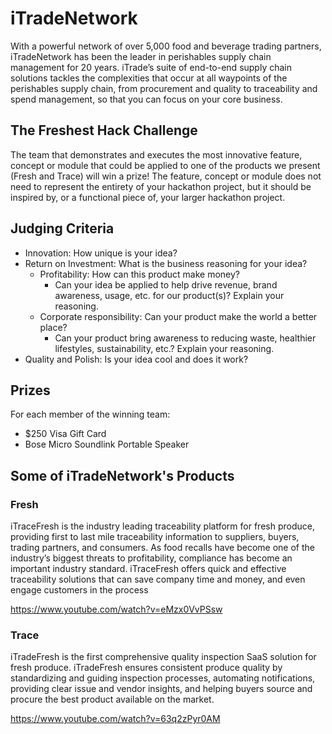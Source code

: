 # iTradeNetwork
With a powerful network of over 5,000 food and beverage trading partners, iTradeNetwork has been the leader in perishables supply chain management for 20 years. iTrade’s suite of end-to-end supply chain solutions tackles the complexities that occur at all waypoints of the perishables supply chain, from procurement and quality to traceability and spend management, so that you can focus on your core business.
## The Freshest Hack Challenge
The team that demonstrates and executes the most innovative feature, concept or module that could be applied to one of the products we present (Fresh and Trace) will win a prize! The feature, concept or module does not need to represent the entirety of your hackathon project, but it should be inspired by, or a functional piece of, your larger hackathon project.
## Judging Criteria
* Innovation: How unique is your idea?
* Return on Investment: What is the business reasoning for your idea?
  * Profitability: How can this product make money?
    * Can your idea be applied to help drive revenue, brand awareness, usage, etc. for our product(s)? Explain your reasoning.
  * Corporate responsibility: Can your product make the world a better place?
    * Can your product bring awareness to reducing waste, healthier lifestyles, sustainability, etc.? Explain your reasoning.
* Quality and Polish: Is your idea cool and does it work?
## Prizes
For each member of the winning team:
  * $250 Visa Gift Card
  * Bose Micro Soundlink Portable Speaker
## Some of iTradeNetwork's Products
### Fresh
iTraceFresh is the industry leading traceability platform for fresh produce, providing first to last mile traceability information to suppliers, buyers, trading partners, and consumers. As food recalls have become one of the industry’s biggest threats to profitability, compliance has become an important industry standard. iTraceFresh offers quick and effective traceability solutions that can save company time and money, and even engage customers in the process

https://www.youtube.com/watch?v=eMzx0VvPSsw
### Trace
iTradeFresh is the first comprehensive quality inspection SaaS solution for fresh produce. iTradeFresh ensures consistent produce quality by standardizing and guiding inspection processes, automating notifications, providing clear issue and vendor insights, and helping buyers source and procure the best product available on the market.

https://www.youtube.com/watch?v=63q2zPyr0AM
